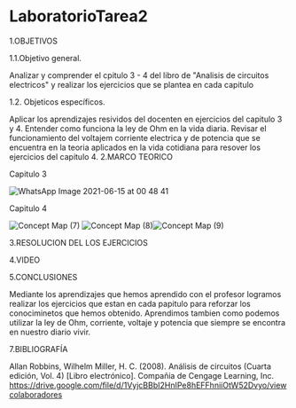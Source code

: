 

# LaboratorioTarea2
1.OBJETIVOS

1.1.Objetivo general.

Analizar y comprender el cpitulo 3 - 4 del libro de "Analisis de circuitos electricos" y realizar los ejercicios que se plantea en cada capitulo

1.2. Objeticos específicos.

Aplicar los aprendizajes resividos del docenten en  ejercicios del capitulo 3 y 4.
Entender como funciona la ley de Ohm en la vida diaria.
Revisar el funcionamiento del voltajem corriente electrica y de potencia que se encuentra en la teoria aplicados en la vida cotidiana para resover los ejercicios del capitulo 4.
2.MARCO TEORICO

Capitulo 3

![WhatsApp Image 2021-06-15 at 00 48 41](https://user-images.githubusercontent.com/81887698/122000082-e0b7b100-cd73-11eb-95cc-ebb447362b38.jpeg)

Capitulo 4

![Concept Map (7)](https://user-images.githubusercontent.com/81887698/121995189-296b6c00-cd6c-11eb-9973-eaa80ac8e05a.jpg)
![Concept Map (8)](https://user-images.githubusercontent.com/81887698/121995204-2ec8b680-cd6c-11eb-9574-2f471c44f1f9.jpg)![Concept Map (9)](https://user-images.githubusercontent.com/81887698/121995217-34260100-cd6c-11eb-9a71-4f9f0b388fd9.jpg)



3.RESOLUCION DEL LOS EJERCICIOS

4.VIDEO



5.CONCLUSIONES

Mediante los aprendizajes que hemos aprendido con el profesor logramos realizar los ejercicios que estan en cada papitulo para reforzar los conociminetos que hemos obtenido.
Aprendimos tambien como podemos utilizar la ley de Ohm, corriente, voltaje y potencia que siempre se encontra en nuestro diario vivir.

7.BIBLIOGRAFÍA

Allan Robbins, Wilhelm Miller, H. C. (2008). Análisis de circuitos (Cuarta edición, Vol. 4) [Libro electrónico]. Compañia de Cengage Learning, Inc. https://drive.google.com/file/d/1VyjcBBbI2HnIPe8hEFFhniiOtW52Dvyo/viewcolaboradores
